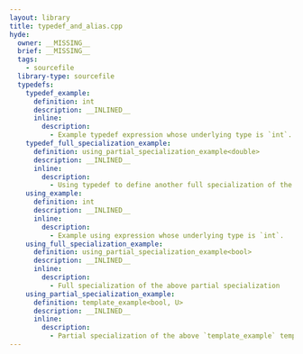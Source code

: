```yaml
---
layout: library
title: typedef_and_alias.cpp
hyde:
  owner: __MISSING__
  brief: __MISSING__
  tags:
    - sourcefile
  library-type: sourcefile
  typedefs:
    typedef_example:
      definition: int
      description: __INLINED__
      inline:
        description:
          - Example typedef expression whose underlying type is `int`.
    typedef_full_specialization_example:
      definition: using_partial_specialization_example<double>
      description: __INLINED__
      inline:
        description:
          - Using typedef to define another full specialization of the above partial specialization
    using_example:
      definition: int
      description: __INLINED__
      inline:
        description:
          - Example using expression whose underlying type is `int`.
    using_full_specialization_example:
      definition: using_partial_specialization_example<bool>
      description: __INLINED__
      inline:
        description:
          - Full specialization of the above partial specialization
    using_partial_specialization_example:
      definition: template_example<bool, U>
      description: __INLINED__
      inline:
        description:
          - Partial specialization of the above `template_example` template
---
```

